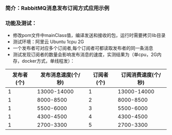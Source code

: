 ### 简介：RabbitMQ消息发布订阅方式应用示例
### 功能及测试：
- 修改pom文件中mainClass值，编译发送和接收的包，运行时需要拷贝lib目录
- 测试环境：阿里云 Ubuntu 1cpu 2G
- 一个发布者可对应多个订阅者,每个订阅者可都读取发布者的同一条消息
- 测试发现订阅者的数量会影响发布消息的速度，实测结果为（单cpu，2G内存，docker方式，单线程发）：

发布者(个) | 发布消息速度(个/秒) | 订阅者(个) | 订阅消费速度(个/秒)
-|-|-|-
1 | 13000-14000 | 1 | 13000-14000 
1 | 8000-8500 | 2 | 8000-8500 
1 | 5500-6000 | 3 | 5500-6000 
1 | 4300-4500 | 4 | 4300-4500 
1 | 2700-3300 | 5 | 2700-3300 
